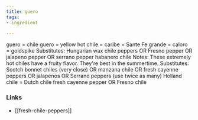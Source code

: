 ```yaml
---
title: guero
tags:
- ingredient

---
```

guero = chile guero = yellow hot chile = caribe = Sante Fe grande = caloro = goldspike Substitutes: Hungarian wax chile peppers OR Fresno pepper OR jalapeno pepper OR serrano pepper habanero chile Notes: These extremely hot chiles have a fruity flavor. They're best in the summertime. Substitutes: Scotch bonnet chiles (very close) OR manzana chile OR fresh cayenne peppers OR jalapenos OR Serrano peppers (use twice as many) Holland chile = Dutch chile fresh cayenne pepper OR Fresno chile

### Links

* [[fresh-chile-peppers]]
